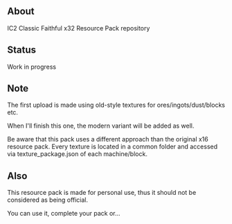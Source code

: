 ## About
IC2 Classic Faithful x32 Resource Pack repository

## Status
Work in progress

## Note
The first upload is made using old-style textures for ores/ingots/dust/blocks etc.

When I'll finish this one, the modern variant will be added as well.

Be aware that this pack uses a different approach than the original x16 resource pack. Every texture is located in a common folder and accessed via texture_package.json of each machine/block. 

## Also
This resource pack is made for personal use, thus it should not be considered as being official.

You can use it, complete your pack or...
